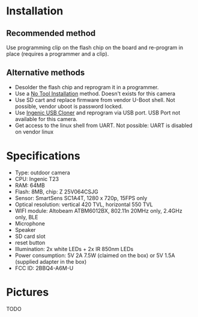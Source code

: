 # Installation

## Recommended method
Use programming clip on the flash chip on the board and re-program in place (requires a programmer and a clip).

## Alternative methods

* Desolder the flash chip and reprogram it in a programmer.
* Use a [No Tool Installation](https://github.com/themactep/thingino-firmware/wiki/No-Tool-Installation) method. Doesn't exists for this camera
* Use SD cart and replace firmware from vendor U-Boot shell. Not possible, vendor uboot is password locked.
* Use [Ingenic USB Cloner](https://github.com/themactep/thingino-firmware/wiki/Ingenic-USB-Cloner) and reprogram via USB port. USB Port not available for this camera.
* Get access to the linux shell from UART. Not possible: UART is disabled on vendor linux

# Specifications

* Type: outdoor camera 
* CPU: Ingenic T23
* RAM: 64MB
* Flash: 8MB, chip: Z 25V064CSJG
* Sensor: SmartSens SC1A4T, 1280 x 720p, 15FPS only
* Optical resolution: vertical 420 TVL, horizontal 550 TVL
* WIFI module: Altobeam ATBM6012BX, 802.11n 20MHz only, 2.4GHz only, BLE
* Microphone
* Speaker
* SD card slot
* reset button
* Illumination: 2x white LEDs + 2x IR 850nm LEDs
* Power consumption: 5V 2A 7.5W (claimed on the box) or 5V 1.5A (supplied adapter in the box)
* FCC ID: 2BBQ4-A6M-U

# Pictures

TODO